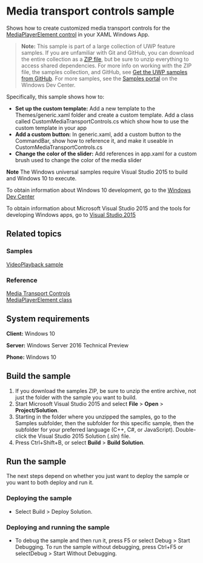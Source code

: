 <!---
  category: AudioVideoAndCamera
  samplefwlink: http://go.microsoft.com/fwlink/p/?LinkId=620023
--->

# Media transport controls sample

Shows how to create customized media transport controls for the [MediaPlayerElement control](https://msdn.microsoft.com/library/windows/apps/windows.ui.xaml.controls.mediaplayerelement.aspx) 
in your XAML Windows App.

> **Note:** This sample is part of a large collection of UWP feature samples. 
> If you are unfamiliar with Git and GitHub, you can download the entire collection as a 
> [ZIP file](https://github.com/Microsoft/Windows-universal-samples/archive/master.zip), but be 
> sure to unzip everything to access shared dependencies. For more info on working with the ZIP file, 
> the samples collection, and GitHub, see [Get the UWP samples from GitHub](https://aka.ms/ovu2uq). 
> For more samples, see the [Samples portal](https://aka.ms/winsamples) on the Windows Dev Center. 

Specifically, this sample shows how to:

- **Set up the custom template:** Add a new template to the Themes/generic.xaml folder and create a custom template. Add a class called CustomMediaTransportControls.cs 
which show how to use the custom template in your app
- **Add a custom button:** In generic.xaml, add a custom button to the CommandBar, show how to reference it, and make it useable in CustomMediaTransportControls.cs
- **Change the color of the slider:** Add references in app.xaml for a custom brush used to change the color of the media slider

**Note** The Windows universal samples require Visual Studio 2015 to build and Windows 10 to execute.
 
To obtain information about Windows 10 development, go to the [Windows Dev Center](http://go.microsoft.com/fwlink/?LinkID=532421)

To obtain information about Microsoft Visual Studio 2015 and the tools for developing Windows apps, go to [Visual Studio 2015](http://go.microsoft.com/fwlink/?LinkID=532422)

## Related topics

### Samples

[VideoPlayback sample](/Samples/VideoPlayback)  

### Reference

[Media Transport Controls](https://msdn.microsoft.com/library/windows/apps/windows.ui.xaml.controls.mediatransportcontrols.aspx)  
[MediaPlayerElement class](https://msdn.microsoft.com/library/windows/apps/windows.ui.xaml.controls.mediaplayerelement.aspx)  

## System requirements

**Client:** Windows 10

**Server:** Windows Server 2016 Technical Preview

**Phone:**  Windows 10

## Build the sample

1. If you download the samples ZIP, be sure to unzip the entire archive, not just the folder with the sample you want to build. 
2. Start Microsoft Visual Studio 2015 and select **File** \> **Open** \> **Project/Solution**.
3. Starting in the folder where you unzipped the samples, go to the Samples subfolder, then the subfolder for this specific sample, then the subfolder for your preferred language (C++, C#, or JavaScript). Double-click the Visual Studio 2015 Solution (.sln) file.
4. Press Ctrl+Shift+B, or select **Build** \> **Build Solution**.

## Run the sample

The next steps depend on whether you just want to deploy the sample or you want to both deploy and run it.

### Deploying the sample

- Select Build > Deploy Solution. 

### Deploying and running the sample

- To debug the sample and then run it, press F5 or select Debug >  Start Debugging. To run the sample without debugging, press Ctrl+F5 or selectDebug > Start Without Debugging. 
